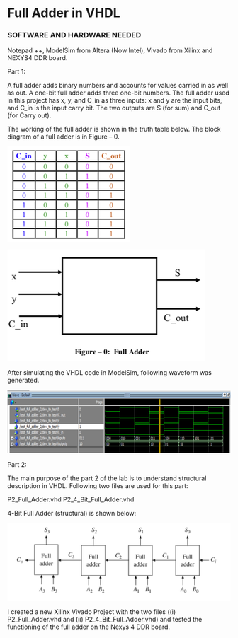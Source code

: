 # Full Adder in VHDL

### SOFTWARE AND HARDWARE NEEDED
Notepad ++, ModelSim from Altera (Now Intel), Vivado from Xilinx and NEXYS4 DDR board.

Part 1: 

A full adder adds binary numbers and accounts for values carried in as well as out. A one-bit full adder adds three one-bit numbers. The full adder used in this project has x, y, and C_in as three inputs: x and y are the input bits, and C_in is the input carry bit. The two outputs are S (for sum) and C_out (for Carry out).

The working of the full adder is shown in the truth table below. The block diagram of a full adder is in Figure – 0.

![Screenshot](TB.png)

![Screenshot](FA.png)


After simulating the VHDL code in ModelSim, following waveform was generated.

![Screenshot](WF.png)


Part 2:

The main purpose of the part 2 of the lab is to understand structural description in VHDL. Following two files are used for this part: 

P2_Full_Adder.vhd
P2_4_Bit_Full_Adder.vhd

4-Bit Full Adder (structural) is shown below:

![Screenshot](4B.png)

I created a new Xilinx Vivado Project with the two files ((i) P2_Full_Adder.vhd and (ii) P2_4_Bit_Full_Adder.vhd) and tested the functioning of the full adder on the Nexys 4 DDR board.


